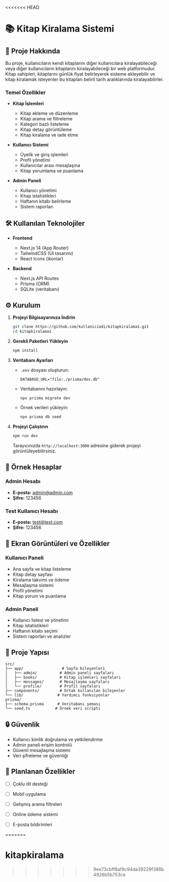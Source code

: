 <<<<<<< HEAD
# 📚 Kitap Kiralama Sistemi

## 📖 Proje Hakkında

Bu proje, kullanıcıların kendi kitaplarını diğer kullanıcılara kiralayabileceği veya diğer kullanıcıların kitaplarını kiralayabileceği bir web platformudur. Kitap sahipleri, kitaplarını günlük fiyat belirleyerek sisteme ekleyebilir ve kitap kiralamak isteyenler bu kitapları belirli tarih aralıklarında kiralayabilirler.

### Temel Özellikler

- **Kitap İşlemleri**
  - Kitap ekleme ve düzenleme
  - Kitap arama ve filtreleme
  - Kategori bazlı listeleme
  - Kitap detay görüntüleme
  - Kitap kiralama ve iade etme

- **Kullanıcı Sistemi**
  - Üyelik ve giriş işlemleri
  - Profil yönetimi
  - Kullanıcılar arası mesajlaşma
  - Kitap yorumlama ve puanlama

- **Admin Paneli**
  - Kullanıcı yönetimi
  - Kitap istatistikleri
  - Haftanın kitabı belirleme
  - Sistem raporları

## 🛠️ Kullanılan Teknolojiler

- **Frontend**
  - Next.js 14 (App Router)
  - TailwindCSS (UI tasarımı)
  - React Icons (ikonlar)

- **Backend**
  - Next.js API Routes
  - Prisma (ORM)
  - SQLite (veritabanı)

## ⚙️ Kurulum

1. **Projeyi Bilgisayarınıza İndirin**
   ```bash
   git clone https://github.com/kullaniciadi/kitapkiralama1.git
   cd kitapkiralama1
   ```

2. **Gerekli Paketleri Yükleyin**
   ```bash
   npm install
   ```

3. **Veritabanı Ayarları**
   - `.env` dosyası oluşturun:
     ```env
     DATABASE_URL="file:./prisma/dev.db"
     ```
   - Veritabanını hazırlayın:
     ```bash
     npx prisma migrate dev
     ```
   - Örnek verileri yükleyin:
     ```bash
     npx prisma db seed
     ```

4. **Projeyi Çalıştırın**
   ```bash
   npm run dev
   ```
   Tarayıcınızda `http://localhost:3000` adresine giderek projeyi görüntüleyebilirsiniz.

## 👤 Örnek Hesaplar

### Admin Hesabı
- **E-posta:** admin@admin.com
- **Şifre:** 123456

### Test Kullanıcı Hesabı
- **E-posta:** test@test.com
- **Şifre:** 123456

## 📱 Ekran Görüntüleri ve Özellikler

### Kullanıcı Paneli
- Ana sayfa ve kitap listeleme
- Kitap detay sayfası
- Kiralama takvimi ve ödeme
- Mesajlaşma sistemi
- Profil yönetimi
- Kitap yorum ve puanlama

### Admin Paneli
- Kullanıcı listesi ve yönetimi
- Kitap istatistikleri
- Haftanın kitabı seçimi
- Sistem raporları ve analizler

## 📁 Proje Yapısı

```
src/
├── app/                 # Sayfa bileşenleri
│   ├── admin/          # Admin paneli sayfaları
│   ├── books/          # Kitap işlemleri sayfaları
│   ├── messages/       # Mesajlaşma sayfaları
│   └── profile/        # Profil sayfaları
├── components/         # Ortak kullanılan bileşenler
└── lib/               # Yardımcı fonksiyonlar
prisma/
├── schema.prisma      # Veritabanı şeması
└── seed.ts           # Örnek veri scripti
```

## 🔒 Güvenlik

- Kullanıcı kimlik doğrulama ve yetkilendirme
- Admin paneli erişim kontrolü
- Güvenli mesajlaşma sistemi
- Veri şifreleme ve güvenliği

## 🌟 Planlanan Özellikler

- [ ] Çoklu dil desteği
- [ ] Mobil uygulama
- [ ] Gelişmiş arama filtreleri
- [ ] Online ödeme sistemi
- [ ] E-posta bildirimleri




=======
# kitapkiralama
>>>>>>> 9ee73cbff8af9c94da39229f386b4926b5b753ce

